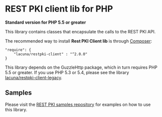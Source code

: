 REST PKI client lib for PHP
===========================
**Standard version for PHP 5.5 or greater**
 
This library contains classes that encapsulate the calls to the REST PKI API.

The recommended way to install **Rest PKI Client lib** is through [Composer](http://getcomposer.org):

    "require": {
        "lacuna/restpki-client" : "^2.0.0"
    }

This library depends on the GuzzleHttp package, which in turn requires PHP 5.5 or greater. If you use PHP 5.3 or
5.4, please see the library [lacuna/restpki-client-legacy](https://github.com/LacunaSoftware/RestPkiPhpClientLegacy).

Samples
-------

Please visit the [REST PKI samples repository](https://github.com/LacunaSoftware/RestPkiSamples/tree/master/PHP)
for examples on how to use this library.
